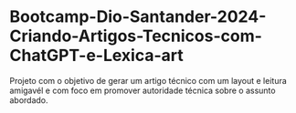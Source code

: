 # Bootcamp-Dio-Santander-2024-Criando-Artigos-Tecnicos-com-ChatGPT-e-Lexica-art
Projeto com o objetivo de gerar um artigo técnico com um layout e leitura amigavél e com foco em promover autoridade técnica sobre o assunto abordado.
